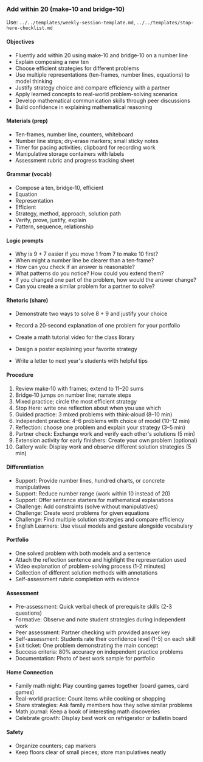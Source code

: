 ### Add within 20 (make‑10 and bridge‑10)

Use: `../../templates/weekly-session-template.md`, `../../templates/stop-here-checklist.md`

#### Objectives
- Fluently add within 20 using make‑10 and bridge‑10 on a number line
- Explain composing a new ten
- Choose efficient strategies for different problems
- Use multiple representations (ten‑frames, number lines, equations) to model thinking
- Justify strategy choice and compare efficiency with a partner
- Apply learned concepts to real-world problem-solving scenarios
- Develop mathematical communication skills through peer discussions
- Build confidence in explaining mathematical reasoning
#### Materials (prep)
- Ten‑frames, number line, counters, whiteboard
- Number line strips; dry‑erase markers; small sticky notes
- Timer for pacing activities; clipboard for recording work
- Manipulative storage containers with labels
- Assessment rubric and progress tracking sheet
#### Grammar (vocab)
- Compose a ten, bridge‑10, efficient
- Equation
- Representation
- Efficient
- Strategy, method, approach, solution path
- Verify, prove, justify, explain
- Pattern, sequence, relationship
#### Logic prompts
- Why is 9 + 7 easier if you move 1 from 7 to make 10 first?
- When might a number line be clearer than a ten‑frame?
- How can you check if an answer is reasonable?
- What patterns do you notice? How could you extend them?
- If you changed one part of the problem, how would the answer change?
- Can you create a similar problem for a partner to solve?
#### Rhetoric (share)
- Demonstrate two ways to solve 8 + 9 and justify your choice
- Record a 20‑second explanation of one problem for your portfolio

- Create a math tutorial video for the class library
- Design a poster explaining your favorite strategy
- Write a letter to next year's students with helpful tips
#### Procedure
1) Review make‑10 with frames; extend to 11–20 sums
2) Bridge‑10 jumps on number line; narrate steps
3) Mixed practice; circle the most efficient strategy
4) Stop Here: write one reflection about when you use which
5) Guided practice: 3 mixed problems with think‑aloud (8–10 min)
6) Independent practice: 4–6 problems with choice of model (10–12 min)
7) Reflection: choose one problem and explain your strategy (3–5 min)
8) Partner check: Exchange work and verify each other's solutions (5 min)
9) Extension activity for early finishers: Create your own problem (optional)
10) Gallery walk: Display work and observe different solution strategies (5 min)

#### Differentiation
- Support: Provide number lines, hundred charts, or concrete manipulatives
- Support: Reduce number range (work within 10 instead of 20)
- Support: Offer sentence starters for mathematical explanations
- Challenge: Add constraints (solve without manipulatives)
- Challenge: Create word problems for given equations
- Challenge: Find multiple solution strategies and compare efficiency
- English Learners: Use visual models and gesture alongside vocabulary
#### Portfolio
- One solved problem with both models and a sentence
- Attach the reflection sentence and highlight the representation used
- Video explanation of problem-solving process (1-2 minutes)
- Collection of different solution methods with annotations
- Self-assessment rubric completion with evidence

#### Assessment
- Pre-assessment: Quick verbal check of prerequisite skills (2-3 questions)
- Formative: Observe and note student strategies during independent work
- Peer assessment: Partner checking with provided answer key
- Self-assessment: Students rate their confidence level (1-5) on each skill
- Exit ticket: One problem demonstrating the main concept
- Success criteria: 80% accuracy on independent practice problems
- Documentation: Photo of best work sample for portfolio

#### Home Connection
- Family math night: Play counting games together (board games, card games)
- Real-world practice: Count items while cooking or shopping
- Share strategies: Ask family members how they solve similar problems
- Math journal: Keep a book of interesting math discoveries
- Celebrate growth: Display best work on refrigerator or bulletin board
#### Safety
- Organize counters; cap markers
- Keep floors clear of small pieces; store manipulatives neatly

<!-- enriched: v1 -->


<!-- expanded: v3 -->